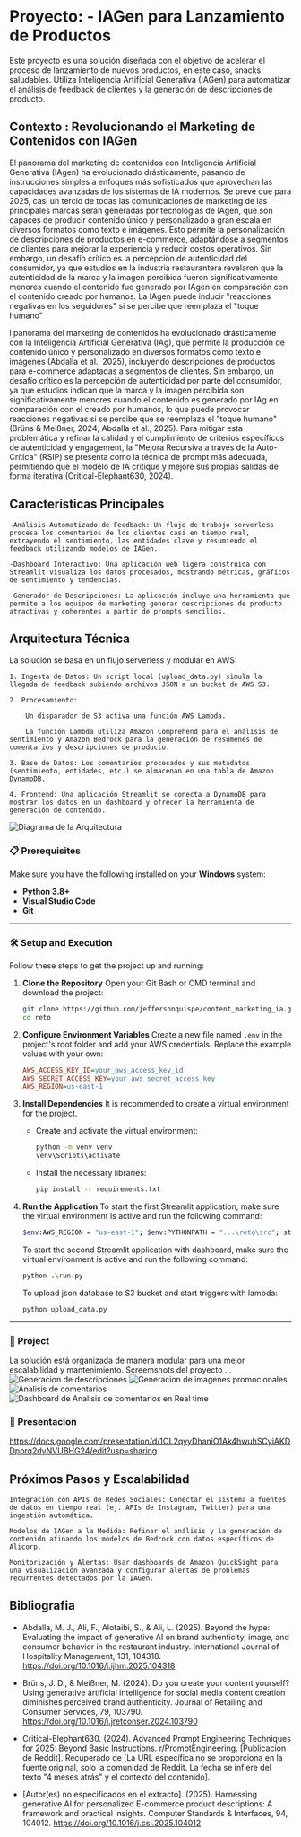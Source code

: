 # Proyecto:  - IAGen para Lanzamiento de Productos 

Este proyecto es una solución diseñada con el objetivo de acelerar el proceso de lanzamiento de nuevos productos, en este caso, snacks saludables. Utiliza Inteligencia Artificial Generativa (IAGen) para automatizar el análisis de feedback de clientes y la generación de descripciones de producto.

## Contexto : Revolucionando el Marketing de Contenidos con IAGen

El panorama del marketing de contenidos con Inteligencia Artificial Generativa (IAgen) ha evolucionado drásticamente, pasando de instrucciones simples a enfoques más sofisticados que aprovechan las capacidades avanzadas de los sistemas de IA modernos. Se prevé que para 2025, casi un tercio de todas las comunicaciones de marketing de las principales marcas serán generadas por tecnologías de IAgen, que son capaces de producir contenido único y personalizado a gran escala en diversos formatos como texto e imágenes. Esto permite la personalización de descripciones de productos en e-commerce, adaptándose a segmentos de clientes para mejorar la experiencia y reducir costos operativos. Sin embargo, un desafío crítico es la percepción de autenticidad del consumidor, ya que estudios en la industria restaurantera revelaron que la autenticidad de la marca y la imagen percibida fueron significativamente menores cuando el contenido fue generado por IAgen en comparación con el contenido creado por humanos. La IAgen puede inducir "reacciones negativas en los seguidores" si se percibe que reemplaza el "toque humano"

l panorama del marketing de contenidos ha evolucionado drásticamente con la Inteligencia Artificial Generativa (IAg), que permite la producción de contenido único y personalizado en diversos formatos como texto e imágenes (Abdalla et al., 2025), incluyendo descripciones de productos para e-commerce adaptadas a segmentos de clientes. Sin embargo, un desafío crítico es la percepción de autenticidad por parte del consumidor, ya que estudios indican que la marca y la imagen percibida son significativamente menores cuando el contenido es generado por IAg en comparación con el creado por humanos, lo que puede provocar reacciones negativas si se percibe que se reemplaza el "toque humano" (Brüns & Meißner, 2024; Abdalla et al., 2025). Para mitigar esta problemática y refinar la calidad y el cumplimiento de criterios específicos de autenticidad y engagement, la "Mejora Recursiva a través de la Auto-Crítica" (RSIP) se presenta como la técnica de prompt más adecuada, permitiendo que el modelo de IA critique y mejore sus propias salidas de forma iterativa (Critical-Elephant630, 2024).


## Características Principales

    -Análisis Automatizado de Feedback: Un flujo de trabajo serverless procesa los comentarios de los clientes casi en tiempo real, extrayendo el sentimiento, las entidades clave y resumiendo el feedback utilizando modelos de IAGen.

    -Dashboard Interactivo: Una aplicación web ligera construida con Streamlit visualiza los datos procesados, mostrando métricas, gráficos de sentimiento y tendencias.

    -Generador de Descripciones: La aplicación incluye una herramienta que permite a los equipos de marketing generar descripciones de producto atractivas y coherentes a partir de prompts sencillos.

## Arquitectura Técnica

La solución se basa en un flujo serverless y modular en AWS:

    1. Ingesta de Datos: Un script local (upload_data.py) simula la llegada de feedback subiendo archivos JSON a un bucket de AWS S3.

    2. Procesamiento:

        Un disparador de S3 activa una función AWS Lambda.

        La función Lambda utiliza Amazon Comprehend para el análisis de sentimiento y Amazon Bedrock para la generación de resúmenes de comentarios y descripciones de producto.

    3. Base de Datos: Los comentarios procesados y sus metadatos (sentimiento, entidades, etc.) se almacenan en una tabla de Amazon DynamoDB.

    4. Frontend: Una aplicación Streamlit se conecta a DynamoDB para mostrar los datos en un dashboard y ofrecer la herramienta de generación de contenido.

![Diagrama de la Arquitectura](imagenes/arquitectura.png)

### 📋 Prerequisites

Make sure you have the following installed on your **Windows** system:
* **Python 3.8+**
* **Visual Studio Code**
* **Git**

---

### 🛠️ Setup and Execution

Follow these steps to get the project up and running:

1.  **Clone the Repository**
    Open your Git Bash or CMD terminal and download the project:
    ```bash
    git clone https://github.com/jeffersonquispe/content_marketing_ia.git
    cd reto
    ```

2.  **Configure Environment Variables**
    Create a new file named `.env` in the project's root folder and add your AWS credentials. Replace the example values with your own:
    ```ini
    AWS_ACCESS_KEY_ID=your_aws_access_key_id
    AWS_SECRET_ACCESS_KEY=your_aws_secret_access_key
    AWS_REGION=us-east-1
    ```

3.  **Install Dependencies**
    It is recommended to create a virtual environment for the project.
    * Create and activate the virtual environment:
        ```bash
        python -m venv venv
        venv\Scripts\activate
        ```
    * Install the necessary libraries:
        ```bash
        pip install -r requirements.txt
        ```

4.  **Run the Application**
    To start the first Streamlit application, make sure the virtual environment is active and run the following command:
    ```bash
    $env:AWS_REGION = "us-east-1"; $env:PYTHONPATH = "...\reto\src"; streamlit run src/app/app.py
    ```
    To start the second Streamlit application with dashboard, make sure the virtual environment is active and run the following command:
    ```bash
    python .\run.py
    ```
    To upload json database to S3 bucket and start triggers with lambda:
    ```bash
    python upload_data.py
    ```
---

### 📂 Project 

La solución está organizada de manera modular para una mejor escalabilidad y mantenimiento.
Screemshots del proyecto ...
![Generacion de descripciones ](imagenes/descripcion.png)
![Generacion de imagenes promocionales ](imagenes/image.png)
![Analisis de comentarios ](imagenes/image.png)
![Dashboard de Analisis de comentarios en Real time](imagenes/dashboard.png)

### 📂 Presentacion

https://docs.google.com/presentation/d/1OL2qyyDhaniO1Ak4hwuhSCyiAKDDporq2dyNVUBHG24/edit?usp=sharing

## Próximos Pasos y Escalabilidad

    Integración con APIs de Redes Sociales: Conectar el sistema a fuentes de datos en tiempo real (ej. APIs de Instagram, Twitter) para una ingestión automática.

    Modelos de IAGen a la Medida: Refinar el análisis y la generación de contenido afinando los modelos de Bedrock con datos específicos de Alicorp.

    Monitorización y Alertas: Usar dashboards de Amazon QuickSight para una visualización avanzada y configurar alertas de problemas recurrentes detectados por la IAGen.



## Bibliografia
- Abdalla, M. J., Ali, F., Alotaibi, S., & Ali, L. (2025). Beyond the hype: Evaluating the impact of generative AI on brand authenticity, image, and consumer behavior in the restaurant industry. International Journal of Hospitality Management, 131, 104318. https://doi.org/10.1016/j.ijhm.2025.104318

- Brüns, J. D., & Meißner, M. (2024). Do you create your content yourself? Using generative artificial intelligence for social media content creation diminishes perceived brand authenticity. Journal of Retailing and Consumer Services, 79, 103790. https://doi.org/10.1016/j.jretconser.2024.103790

- Critical-Elephant630. (2024). Advanced Prompt Engineering Techniques for 2025: Beyond Basic Instructions. r/PromptEngineering. [Publicación de Reddit]. Recuperado de [La URL específica no se proporciona en la fuente original, solo la comunidad de Reddit. La fecha se infiere del texto "4 meses atrás" y el contexto del contenido].

- [Autor(es) no especificados en el extracto]. (2025). Harnessing generative AI for personalized E-commerce product descriptions: A framework and practical insights. Computer Standards & Interfaces, 94, 104012. https://doi.org/10.1016/j.csi.2025.104012